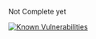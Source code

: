 Not Complete yet
<p/>
<a href="https://snyk.io/test/github/5erpens/Translator?=requirements.txt"><img src="https://snyk.io/test/github/5erpens/Translator/badge.svg?targetFile=requirements.txt" alt="Known Vulnerabilities" data-canonical-src="https://snyk.io/test/github/5erpens/Translator?targetFile=requirements.txt" style="max-width:100%;"></a>
